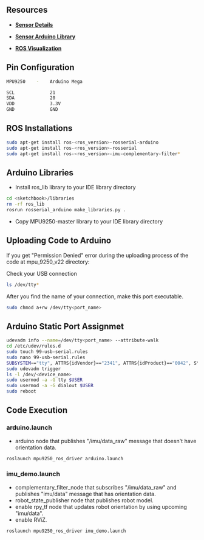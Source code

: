 ## Resources
- **[Sensor Details](https://learn.sparkfun.com/tutorials/mpu-9250-hookup-guide/all)**

- **[Sensor Arduino Library](https://robojax.com/learn/arduino/?vid=robojax-MPU9250)**

- **[ROS Visualization](https://www.youtube.com/watch?v=a-mfCeykmYw)**

## Pin Configuration
```bash
MPU9250    -    Arduino Mega

SCL             21
SDA             20
VDD             3.3V
GND             GND
```

## ROS Installations
```bash
sudo apt-get install ros-<ros_version>-rosserial-arduino
sudo apt-get install ros-<ros_version>-rosserial
sudo apt-get install ros-<ros_version>-imu-complementary-filter*
```

## Arduino Libraries
- Install ros_lib library to your IDE library directory
```bash
cd <sketchbook>/libraries
rm -rf ros_lib
rosrun rosserial_arduino make_libraries.py .
```
- Copy MPU9250-master library to your IDE library directory


## Uploading Code to Arduino
If you get "Permission Denied" error during the uploading process of the code at mpu_9250_v22 directory:

Check your USB connection
```bash
ls /dev/tty*
```

After you find the name of your connection, make this port executable.
```bash
sudo chmod a+rw /dev/tty<port_name>
```

## Arduino Static Port Assignmet 
```bash
udevadm info --name=/dev/tty<port_name> --attribute-walk
cd /etc/udev/rules.d
sudo touch 99-usb-serial.rules
sudo nano 99-usb-serial.rules
SUBSYSTEM=="tty", ATTRS{idVendor}=="2341", ATTRS{idProduct}=="0042", SYMLINK+="a_mega"
sudo udevadm trigger
ls -l /dev/<device_name>
sudo usermod -a -G tty $USER
sudo usermod -a -G dialout $USER
sudo reboot
```


## Code Execution
### arduino.launch
- arduino node that publishes "/imu/data_raw" message that doesn't have orientation data.
```bash
roslaunch mpu9250_ros_driver arduino.launch
```

### imu_demo.launch
- complementary_filter_node that subscribes "/imu/data_raw" and publishes "imu/data" message that has orientation data.
- robot_state_publisher node that publishes robot model.
- enable rpy_tf node that updates robot orientation by using upcoming "imu/data".
- enable RViZ.
```bash
roslaunch mpu9250_ros_driver imu_demo.launch
```
